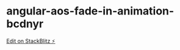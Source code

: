 # angular-aos-fade-in-animation-bcdnyr

[Edit on StackBlitz ⚡️](https://stackblitz.com/edit/angular-aos-fade-in-animation-hunm4m)